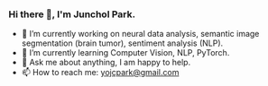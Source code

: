 ### Hi there 👋, I'm Junchol Park. 
[1]: https://www.linkedin.com/in/junchol-park-994970149/

- 🔭 I’m currently working on neural data analysis, semantic image segmentation (brain tumor), sentiment analysis (NLP).  
- 🌱 I’m currently learning Computer Vision, NLP, PyTorch.
- 💬 Ask me about anything, I am happy to help. 
- 📫 How to reach me: yojcpark@gmail.com
